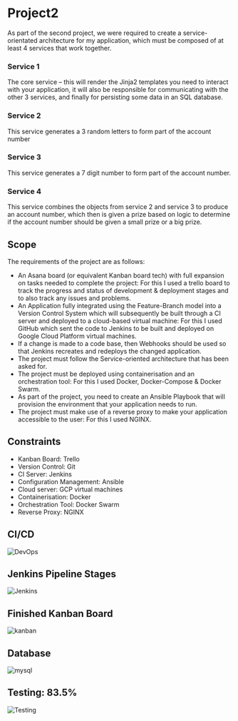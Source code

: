 # Project2

As part of the second project, we were required to create a service-orientated architecture for my application, which must be composed of at least 4 services that work together. 

### Service 1
The core service – this will render the Jinja2 templates you need to interact with your application, it will also be responsible for communicating with the other 3 services, and finally for persisting some data in an SQL database.

### Service 2 
This service generates a 3 random letters to form part of the account number

### Service 3
This service generates a 7 digit number to form part of the account number.

### Service 4
This service combines the objects from service 2 and service 3 to produce an account number, which then is given a prize based on logic to determine if the account number should be given a small prize or a big prize.

## Scope

The requirements of the project are as follows:

 - An Asana board (or equivalent Kanban board tech) with full expansion on tasks needed to complete the project: For this I used a trello board to track the progress and status of development & deployment stages and to also track any issues and problems.
 - An Application fully integrated using the Feature-Branch model into a Version Control System which will subsequently be built through a CI server and deployed to a cloud-based virtual machine: For this I used GitHub which sent the code to Jenkins to be built and deployed on Google Cloud Platform virtual machines.
 - If a change is made to a code base, then Webhooks should be used so that Jenkins recreates and redeploys the changed application.
 - The project must follow the Service-oriented architecture that has been asked for.
 - The project must be deployed using containerisation and an orchestration tool: For this I used Docker, Docker-Compose & Docker Swarm.
 - As part of the project, you need to create an Ansible Playbook that will provision the environment that your application needs to run.
 - The project must make use of a reverse proxy to make your application accessible to the user: For this I used NGINX.

## Constraints

 - Kanban Board: Trello
 - Version Control: Git
 - CI Server: Jenkins
 - Configuration Management: Ansible
 - Cloud server: GCP virtual machines
 - Containerisation: Docker
 - Orchestration Tool: Docker Swarm
 - Reverse Proxy: NGINX
 
 ## CI/CD
 ![DevOps](https://github.com/mrbilalshafiq/Project2/blob/main/images/DevOps%20Lifecycle.jpeg)
 
 ## Jenkins Pipeline Stages
 ![Jenkins](https://github.com/mrbilalshafiq/Project2/blob/main/images/JenkinsPipelineStages.jpg)
 
 ## Finished Kanban Board
 ![kanban](https://github.com/mrbilalshafiq/Project2/blob/main/images/KANBAN.jpg)
 
 ## Database
 ![mysql](https://github.com/mrbilalshafiq/Project2/blob/main/images/database-table.jpeg)
 
 ## Testing: 83.5%
 ![Testing](https://github.com/mrbilalshafiq/Project2/blob/main/images/Testing.jpg)
